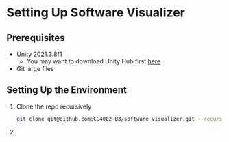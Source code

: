 # Setting Up Software Visualizer

## Prerequisites
* Unity 2021.3.8f1
    * You may want to download Unity Hub first [here](https://unity3d.com/get-unity/download)
* Git large files

## Setting Up the Environment
1. Clone the repo recursively
    ```sh
    git clone git@github.com:CG4002-B3/software_visualizer.git --recurse-submodules -b feat/env_setup
    ```
2.
